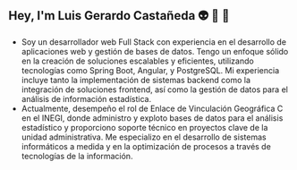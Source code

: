## Hey, I'm Luis Gerardo Castañeda 👽 🍻 👾

- Soy un desarrollador web Full Stack con experiencia en el desarrollo de aplicaciones web y gestión de bases de datos. Tengo un enfoque sólido en la creación de soluciones escalables y eficientes, utilizando tecnologías como Spring Boot, Angular, y PostgreSQL. Mi experiencia incluye tanto la implementación de sistemas backend como la integración de soluciones frontend, así como la gestión de datos para el análisis de información estadística.
- Actualmente, desempeño el rol de Enlace de Vinculación Geográfica C en el INEGI, donde administro y exploto bases de datos para el análisis estadístico y proporciono soporte técnico en proyectos clave de la unidad administrativa. Me especializo en el desarrollo de sistemas informáticos a medida y en la optimización de procesos a través de tecnologías de la información.

  


  
